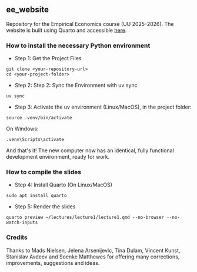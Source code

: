 ## ee_website

Repository for the Empirical Economics course (UU 2025-2026). The website is built using Quarto and accessible [here](http://basm92.quarto.pub/empirical-economics). 


### How to install the necessary Python environment

- Step 1: Get the Project Files

```
git clone <your-repository-url>
cd <your-project-folder>
```

- Step 2: Step 2: Sync the Environment with uv sync

```
uv sync
```

- Step 3: Activate the uv environment (Linux/MacOS), in the project folder:

```
source .venv/bin/activate
```

On Windows:

``` 
.venv\Scripts\activate
```

And that's it! The new computer now has an identical, fully functional development environment, ready for work. 

### How to compile the slides

- Step 4: Install Quarto (On Linux/MacOS)

```
sudo apt install quarto
```

- Step 5: Render the slides

```
quarto preview ~/lectures/lecture1/lecture1.qmd --no-browser --no-watch-inputs
```

### Credits

Thanks to Mads Nielsen, Jelena Arsenijevic, Tina Dulam, Vincent Kunst, Stanislav Avdeev and Soenke Matthewes for offering many corrections, improvements, suggestions and ideas.
